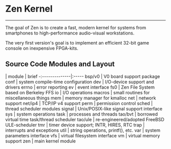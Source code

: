 # Zen Kernel
---

The goal of Zen is to create a fast, modern kernel for systems from smartphones
to high-performance audio-visual workstations.

The very first version's goal is to implement an efficient 32-bit game console
on inexpensive FPGA-kits.

## Source Code Modules and Layout

| module        | brief
-:--------------|:-----
bsp/v0		| V0 board support package
conf		| system compile-time configuration
dev		| I/O-device support and drivers
errno           | error reporting
ev              | event interface
fs0		| Zen File System based on Berkeley FFS
io		| I/O operations
macros          | small routines for miscellaneous things
mem		| memory manager for kmalloc
net		| network support
net/ip4		| TCP/IP v4 support
perm            | permission control
sched		| thread scheduler modules
signal		| Unix/POSIX-like signal support interface
sys             | system operations
task		| processes and threads
tao/bvt		| borrowed virtual time task/thread scheduler
tao/ule		| re-engineered/adopted FreeBSD ULE-scheduler
tmr		| timer device support; INTR, HIRES, RTC
trap		| interrupts and exceptions
util            | string operations, printf(), etc.
var             | system parameters interface
vfs		| virtual filesystem interface
vm		| virtual memory support
zen             | main kernel module

